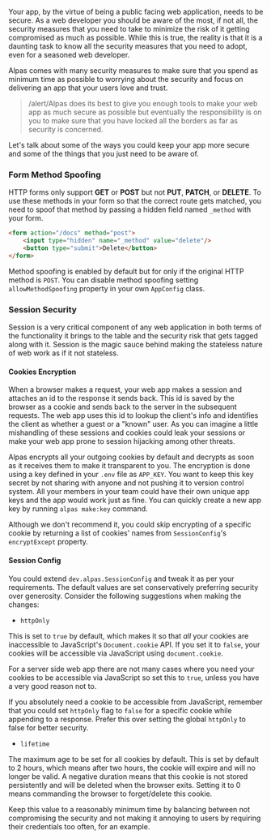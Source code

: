 Your app, by the virtue of being a public facing web application, needs to be secure. As a web developer you should 
be aware of the most, if not all, the security measures that you need to take to minimize the risk of it getting 
compromised as much as possible. While this is true, the reality is that it is a daunting task to know all the
security measures that you need to adopt, even for a seasoned web developer.

Alpas comes with many security measures to make sure that you spend as minimum time as possible to worrying about the
security and focus on delivering an app that your users love and trust.

> /alert/<span>Alpas does its best to give you enough tools to make your web app as much secure as possible but 
> eventually the responsibility is on you to make sure that you have locked all the borders as far as security 
> is concerned.</span>

Let's talk about some of the ways you could keep your app more secure and some of the things that you just need to
be aware of.

### Form Method Spoofing

HTTP forms only support **GET** or **POST** but not **PUT**, **PATCH**, or **DELETE**. To use these methods 
in your form so that the correct route gets matched, you need to spoof that method by passing a hidden field 
named `_method` with your form.

<span class="line-numbers" data-start="20">

```html
<form action="/docs" method="post">
    <input type="hidden" name="_method" value="delete"/>
    <button type="submit">Delete</button>
</form>
```

</span>

Method spoofing is enabled by default but for only if the original HTTP method is `POST`. You can disable method 
spoofing setting `allowMethodSpoofing` property in your own `AppConfig` class.

### Session Security

Session is a very critical component of any web application in both terms of the functionality it brings to the table
and the security risk that gets tagged along with it. Session is the magic sauce behind making the stateless nature of 
web work as if it not stateless.

#### Cookies Encryption

When a browser makes a request, your web app makes a session and attaches an id to the response it sends back. This
id is saved by the browser as a cookie and sends back to the server in the subsequent requests. The web app uses
this id to lookup the client's info and identifies the client as whether a guest or a "known" user. As you can imagine
a little mishandling of these sessions and cookies could leak your sessions or make your web app prone to session
hijacking among other threats.

Alpas encrypts all your outgoing cookies by default and decrypts as soon as it receives them to make it transparent
to you. The encryption is done using a key defined in your `.env` file as `APP_KEY`. You want to keep this key
secret by not sharing with anyone and not pushing it to version control system. All your members in your team could
have their own unique app keys and the app would work just as fine. You can quickly create a new app key by
running `alpas make:key` command. 

Although we don't recommend it, you could skip encrypting of a specific cookie by returning a list of cookies' names
from `SessionConfig`'s `encryptExcept` property.

#### Session Config

You could extend `dev.alpas.SessionConfig` and tweak it as per your requirements. The default values are set 
conservatively preferring security over generosity. Consider the following suggestions when making the changes:

<div class="sublist">

- `httpOnly`

This is set to `true` by default, which makes it so that *all* your cookies are inaccessible to JavaScript's 
`Document.cookie` API. If you set it to `false`, your cookies will be accessible via JavaScript using 
`document.cookie`.

For a server side web app there are not many cases where you need your cookies to be accessible 
via JavaScript so set this to `true`, unless you have a very good reason not to.

If you absolutely need a cookie to be accessible from JavaScript, remember that you could set `httpOnly` flag to 
`false` for a specific cookie while appending to a response. Prefer this over setting the global `httpOnly` to false
for better security.

- `lifetime`

The maximum age to be set for all cookies by default. This is set by default to 2 hours, which means after two hours,
the cookie will expire and will no longer be valid. A negative duration means that this cookie is not stored
persistently and will be deleted when the browser exits. Setting it to 0 means commanding the browser to forget/delete
this cookie.

Keep this value to a reasonably minimum time by balancing between not compromising the security and not making it 
annoying to users by requiring their credentials too often, for an example.
</div>

